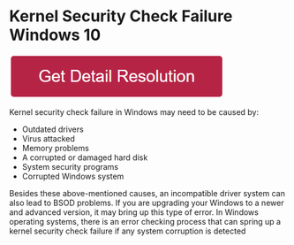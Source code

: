# Kernel Security Check Failure Windows 10


[![kernel security check failure windows 10](redd.png)](https://icncomputer.com/kernel-security-check-failure-windows-10/)


Kernel security check failure in Windows may need to be caused by:

- Outdated drivers
- Virus attacked
- Memory problems
- A corrupted or damaged hard disk
- System security programs
- Corrupted Windows system

Besides these above-mentioned causes, an incompatible driver system can also lead to BSOD problems. If you are upgrading your Windows to a newer and advanced version, it may bring up this type of error. In Windows operating systems, there is an error checking process that can spring up a kernel security check failure if any system corruption is detected
